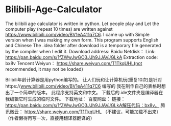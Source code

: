# Bilibili-Age-Calculator
The bilibili age calculator is written in python.
Let people play and Let the computer play (repeat 10 times) are written against https://www.bilibili.com/video/BV1eA411q7C6.
I came up with Simple version when I was making my own form. 
This program supports English and Chinese
The .idea folder after download is a temporary file generated by the compiler when I edit it.
Download address:
Baidu Netdisk：
Link: https://pan.baidu.com/s/1fZWwJwGO3JJh9JJAVJGLkA Extraction code: bx8v
Tencent Weiyun：
https://share.weiyun.com/T1TkqUHL(not recommended, it may not be loaded)

Bilibili年龄计算器是用python编写的。
让人们玩和让计算机玩(重复10次)是针对https://www.bilibili.com/video/BV1eA411q7C6 编写的
我在制作自己的表格时想出了一个简单的版本。
此程序支持英文和中文。
下载后的.ide文件夹是编译器在我编辑它时生成的临时文件。
下载地址：
百度网盘：
链接：https://pan.baidu.com/s/1fZWwJwGO3JJh9JJAVJGLkA解压代码：bx8v。
腾讯微云：
https://share.weiyun.com/T1TkqUHL （不建议，可能加载不出来）
（作者懒得再写一次，直接用翻译器翻译的）
